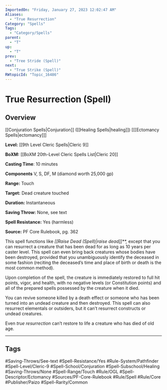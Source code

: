 ```yaml
---
ImportedOn: "Friday, January 27, 2023 12:02:47 AM"
Aliases:
  - "True Resurrection"
Category: "Spells"
Tags:
  - "Category/Spells"
parent:
  - "T"
up:
  - "T"
prev:
  - "Tree Stride (Spell)"
next:
  - "True Strike (Spell)"
RWtopicId: "Topic_16486"
---
```

# True Resurrection (Spell)
## Overview
[[Conjuration Spells|Conjuration]] ([[Healing Spells|healing]]) \[[[Ectomancy Spells|ectomancy]]]

**Level:** [[9th Level Cleric Spells|Cleric 9]]

**BoXM:** [[BoXM 20th-Level Cleric Spells List|Cleric 20]]

**Casting Time**: 10 minutes

**Components** V, S, DF, M (diamond worth 25,000 gp)

**Range:** Touch

**Target:** Dead creature touched

**Duration:** Instantaneous

**Saving Throw:** None, see text

**Spell Resistance:** Yes (harmless) 

**Source:** PF Core Rulebook, pg. 362

This spell functions like *[[Raise Dead (Spell)|raise dead]]**,* except that you can resurrect a creature that has been dead for as long as 10 years per caster level. This spell can even bring back creatures whose bodies have been destroyed, provided that you unambiguously identify the deceased in some fashion (reciting the deceased’s time and place of birth or death is the most common method).

Upon completion of the spell, the creature is immediately restored to full hit points, vigor, and health, with no negative levels (or Constitution points) and all of the prepared spells possessed by the creature when it died.

You can revive someone killed by a death effect or someone who has been turned into an undead creature and then destroyed. This spell can also resurrect elementals or outsiders, but it can’t resurrect constructs or undead creatures.

Even *true resurrection* can’t restore to life a creature who has died of old age.


---
## Tags
#Saving-Throws/See-text #Spell-Resistance/Yes #Rule-System/Pathfinder #Spell-Level/Cleric-9 #Spell-School/Conjuration #Spell-Subschool/Healing #Saving-Throws/None #Spell-Range/Touch #Rule/OGL #Spell-Descriptor/Ectomancy #Sources/PF-Core-Rulebook #Rule/Spell #Rule/Core #Publisher/Paizo #Spell-Rarity/Common

